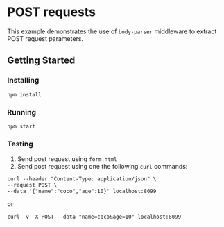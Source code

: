 # POST requests
This example demonstrates the use of `body-parser` middleware to extract POST request parameters.

## Getting Started

### Installing
```
npm install
```
### Running
```
npm start
```
### Testing
1. Send post request using `form.html`
2. Send post request using one the following `curl` commands:
```
curl --header "Content-Type: application/json" \
--request POST \
--data '{"name":"coco","age":10}' localhost:8099
```
or
```
curl -v -X POST --data "name=coco&age=10" localhost:8099
```
